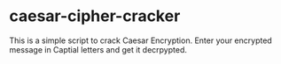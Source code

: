 # caesar-cipher-cracker
This is a simple script to  crack Caesar Encryption.
Enter your encrypted message in Captial letters and get it decrpypted.
